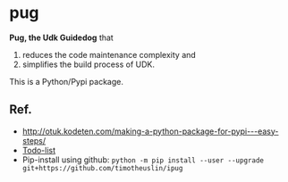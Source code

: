 
pug
==
**Pug, the Udk Guidedog** that 
1. reduces the code maintenance complexity and
2.  simplifies the build process of UDK.

This is a Python/Pypi package.


## Ref.
- http://otuk.kodeten.com/making-a-python-package-for-pypi---easy-steps/
- [Todo-list](https://hackmd.io/SeYaoagMTkeJEF6LrM6DPw?view)
- Pip-install using github: `python -m pip install --user --upgrade git+https://github.com/timotheuslin/ipug`
